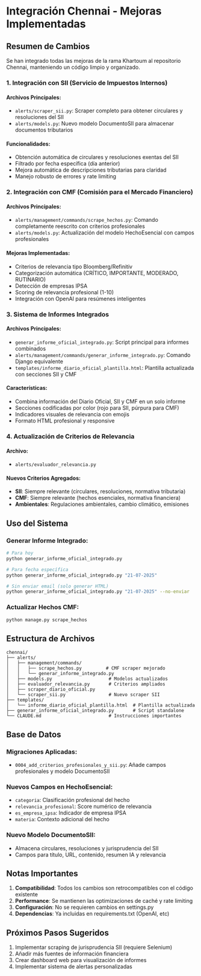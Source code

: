 # Integración Chennai - Mejoras Implementadas

## Resumen de Cambios

Se han integrado todas las mejoras de la rama Khartoum al repositorio Chennai, manteniendo un código limpio y organizado.

### 1. Integración con SII (Servicio de Impuestos Internos)

#### Archivos Principales:
- `alerts/scraper_sii.py`: Scraper completo para obtener circulares y resoluciones del SII
- `alerts/models.py`: Nuevo modelo DocumentoSII para almacenar documentos tributarios

#### Funcionalidades:
- Obtención automática de circulares y resoluciones exentas del SII
- Filtrado por fecha específica (día anterior)
- Mejora automática de descripciones tributarias para claridad
- Manejo robusto de errores y rate limiting

### 2. Integración con CMF (Comisión para el Mercado Financiero)

#### Archivos Principales:
- `alerts/management/commands/scrape_hechos.py`: Comando completamente reescrito con criterios profesionales
- `alerts/models.py`: Actualización del modelo HechoEsencial con campos profesionales

#### Mejoras Implementadas:
- Criterios de relevancia tipo Bloomberg/Refinitiv
- Categorización automática (CRÍTICO, IMPORTANTE, MODERADO, RUTINARIO)
- Detección de empresas IPSA
- Scoring de relevancia profesional (1-10)
- Integración con OpenAI para resúmenes inteligentes

### 3. Sistema de Informes Integrados

#### Archivos Principales:
- `generar_informe_oficial_integrado.py`: Script principal para informes combinados
- `alerts/management/commands/generar_informe_integrado.py`: Comando Django equivalente
- `templates/informe_diario_oficial_plantilla.html`: Plantilla actualizada con secciones SII y CMF

#### Características:
- Combina información del Diario Oficial, SII y CMF en un solo informe
- Secciones codificadas por color (rojo para SII, púrpura para CMF)
- Indicadores visuales de relevancia con emojis
- Formato HTML profesional y responsive

### 4. Actualización de Criterios de Relevancia

#### Archivo:
- `alerts/evaluador_relevancia.py`

#### Nuevos Criterios Agregados:
- **SII**: Siempre relevante (circulares, resoluciones, normativa tributaria)
- **CMF**: Siempre relevante (hechos esenciales, normativa financiera)
- **Ambientales**: Regulaciones ambientales, cambio climático, emisiones

## Uso del Sistema

### Generar Informe Integrado:
```bash
# Para hoy
python generar_informe_oficial_integrado.py

# Para fecha específica
python generar_informe_oficial_integrado.py "21-07-2025"

# Sin enviar email (solo generar HTML)
python generar_informe_oficial_integrado.py "21-07-2025" --no-enviar
```

### Actualizar Hechos CMF:
```bash
python manage.py scrape_hechos
```

## Estructura de Archivos

```
chennai/
├── alerts/
│   ├── management/commands/
│   │   ├── scrape_hechos.py         # CMF scraper mejorado
│   │   └── generar_informe_integrado.py
│   ├── models.py                     # Modelos actualizados
│   ├── evaluador_relevancia.py       # Criterios ampliados
│   ├── scraper_diario_oficial.py
│   └── scraper_sii.py                # Nuevo scraper SII
├── templates/
│   └── informe_diario_oficial_plantilla.html  # Plantilla actualizada
├── generar_informe_oficial_integrado.py       # Script standalone
└── CLAUDE.md                         # Instrucciones importantes
```

## Base de Datos

### Migraciones Aplicadas:
- `0004_add_criterios_profesionales_y_sii.py`: Añade campos profesionales y modelo DocumentoSII

### Nuevos Campos en HechoEsencial:
- `categoria`: Clasificación profesional del hecho
- `relevancia_profesional`: Score numérico de relevancia
- `es_empresa_ipsa`: Indicador de empresa IPSA
- `materia`: Contexto adicional del hecho

### Nuevo Modelo DocumentoSII:
- Almacena circulares, resoluciones y jurisprudencia del SII
- Campos para título, URL, contenido, resumen IA y relevancia

## Notas Importantes

1. **Compatibilidad**: Todos los cambios son retrocompatibles con el código existente
2. **Performance**: Se mantienen las optimizaciones de caché y rate limiting
3. **Configuración**: No se requieren cambios en settings.py
4. **Dependencias**: Ya incluidas en requirements.txt (OpenAI, etc)

## Próximos Pasos Sugeridos

1. Implementar scraping de jurisprudencia SII (requiere Selenium)
2. Añadir más fuentes de información financiera
3. Crear dashboard web para visualización de informes
4. Implementar sistema de alertas personalizadas